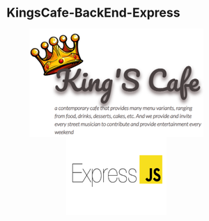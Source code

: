 # KingsCafe-BackEnd-Express
<p align="center">
<img align="center" src="readme-image/kingscafe_logos.PNG" width="400" height="250"> <img align="center" src="readme-image/express-js.png" width="230" height="180">
</p>

